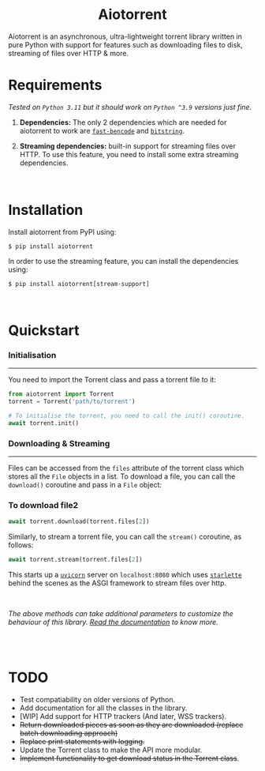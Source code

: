 <h1 align="center"><b>Aiotorrent</b></h1>
Aiotorrent is an asynchronous, ultra-lightweight torrent library written in pure Python with support for features such as downloading files to disk, streaming of files over HTTP & more.

<br />

# Requirements

_Tested on `Python 3.11` but it should work on `Python ^3.9` versions just fine._

1. **Dependencies:** The only 2 dependencies which are needed for aiotorrent to work are [`fast-bencode`](https://pypi.org/project/fast-bencode/) and [`bitstring`](https://pypi.org/project/bitstring/).

2. **Streaming dependencies:** built-in support for streaming files over HTTP. To use this feature, you need to install some extra streaming dependencies.

<br />

# Installation

Install aiotorrent from PyPI using:

```
$ pip install aiotorrent
```

In order to use the streaming feature, you can install the dependencies using:

```
$ pip install aiotorrent[stream-support]
```

<br />

# Quickstart

### Initialisation

---

You need to import the Torrent class and pass a torrent file to it:

```python
from aiotorrent import Torrent
torrent = Torrent('path/to/torrent')

# To initialise the torrent, you need to call the init() coroutine.
await torrent.init()
```

### Downloading & Streaming

---

Files can be accessed from the `files` attribute of the torrent class which stores all the `File` objects in a list.
To download a file, you can call the `download()` coroutine and pass in a `File` object:

### To download file2

```python
await torrent.download(torrent.files[2])
```

Similarly, to stream a torrent file, you can call the `stream()` coroutine, as follows:

```python
await torrent.stream(torrent.files[2])
```

This starts up a [`uvicorn`](https://github.com/encode/uvicorn) server on `localhost:8080` which uses [`starlette`](https://github.com/encode/starlette) behind the scenes as the ASGI framework to stream files over http.

<br />

_The above methods can take additional parameters to customize the behaviour of this library. [Read the documentation]() to know more._

<br />
<br />

# TODO

- Test compatiability on older versions of Python.
- Add documentation for all the classes in the library.
- [WIP] Add support for HTTP trackers (And later, WSS trackers).
- ~~Return downloaded pieces as soon as they are downloaded (replace batch downloading approach)~~
- ~~Replace print statements with logging.~~
- Update the Torrent class to make the API more modular.
- ~~Implement functionality to get download status in the Torrent class~~.
